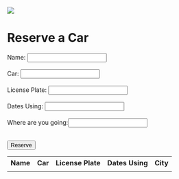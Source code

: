 ![](/images/car.gif)

# Reserve a Car
Name: <input type="text" name="name" id="nameDisplay"> <br><br>
Car: <input type="text" name="activity" id="activity"> <br><br>
License Plate: <input type="text" name="description" id="license"> <br><br>
Dates Using: <input type="text" name="description" id="description"><br><br>
Where are you going:<input type="text" name="going" id="going"><br><br>

<script>
<!-- 
    // fetch(FULL_URL)
    // .then(response => response.text())
    // .then(rep => {
    //     let data = JSON.parse(rep.substr(47).slice(0,-2));

    //     let Car_name_title = document.getELementByID('Car_name_title');
    //     let Liscense_Plate_title = document.getElementByID('Liscense_Plate_title');
    //     let Person_Reserve_title = document.getElementByID('Person_Reserve_title');
    //     let Date_Reserve_title = document.getElementByID('Date_Reserve_title');
    //     let Car_avaliablity_title = document.getElementByID('Car_avaliablity_title');
    //     let City_title = document.getElementByID('City_title');
    //     let Carsdetails = document.getElementByID('Carsdetails');
    //     let length = data.table.rows.lenght-1;

    //     Car_name_title.innerHTML = data.table.rows[0].c[0].v;
    //     Liscense_Plate_title.innerHTML = data.table.rows[0].c[1].v;
    //     Person_Reserve_title.innerHTML = data.table.rows[0].c[2].v;
    //     Date_Reserve_title.innerHTML = data.table.rows[0].c[3].v;
    //     Car_avaliablity_title.innerHTML = data.table.rows[0].c[4].v;
    //     City_title.innerHTML = data.table.rows[0].c[5].v;

    //     for(let i = 1;i<length;i++){
    //         let NewBoxCar = document.createElement('div');
    //         NewBoxCar.id = ("box"+i);
    //         NewBoxCar.className = "Some_Style";
    //         Car_name.append(NewBoxCar);
    //         NewBoxCar.innerHTML = data.table.rows[i].c[0].v;

    //         let NewBoxLisc = document.createElement('div');
    //         NewBoxLisc.id = ("box"+i);
    //         NewBoxLisc.className = "Some_Style";
    //         Liscense_Plate.append(NewBoxLisc);
    //         NewBoxLisc.innerHTML = data.table.rows[i].c[1].v;
            
    //         let NewBoxPer = document.createElement('div');
    //         NewBoxPer.id = ("box"+i);
    //         NewBoxPer.className = "Some_Style";
    //         Person_Reserve.append(NewBoxPer);
    //         NewBoxPer.innerHTML = data.table.rows[i].c[2].v;

    //         let NewBoxDat = document.createElement('div');
    //         NewBoxDat.id = ("box"+i);
    //         NewBoxDat.className = "Some_Style";
    //         Date_Reserve.append(NewBoxDat);
    //         NewBoxDat.innerHTML = data.table.rows[i].c[3].v;

    //         let NewBoxAva = document.createElement('div');
    //         NewBoxAva.id = ("box"+i);
    //         NewBoxAva.className = "Some_Style";
    //         Car_avaliablity.append(NewBoxAva);
    //         NewBoxAva.innerHTML = data.table.rows[i].c[4].v;

    //         let NewBoxCity = document.createElement('div');
    //         NewBoxCity.id = ("box"+i);
    //         NewBoxCity.className = "Some_Style";
    //         City.append(NewBoxCity);
    //         NewBoxCity.innerHTML = data.table.rows[i].c[5].v;

    //     }
    // }) -->

    function mydisplay() {
        console.log("comes in display");
        document.getElementById("nameDisplay").innerHTML = names.value;
        document.getElementById("activityDisplay").innerHTML = activity.value;
        document.getElementById("licDisplay").innerHTML = license.value;
        document.getElementById("descDisplay").innerHTML = description.value;
        document.getElementById("goinDisplay").innerHTML = going.value;
    }

    function carlists (){
        var cars = ["Honda Civic", "Honda Lamborghini", "Toyota", "Honda Odyssey", "Tesla Model S","Tesla Model X", "Tesla Model 3", "Tesla Model Y", "Porche", "Volkswagen"];


        var license_plates = ["7WFV926","NSC709","6LVA210","64758P2","CT2K3A","55827T","JSX8090","8EPJ872","5NLF823","7ZDU842"];


        var booked = [
            [-1,-1,-1,-1,-1];
            [-1,-1,-1,-1,-1];
            [-1,-1,-1,-1,-1];
            [-1,-1,-1,-1,-1];
            [-1,-1,-1,-1,-1];
            [-1,-1,-1,-1,-1];
            [-1,-1,-1,-1,-1];
            [-1,-1,-1,-1,-1];
            [-1,-1,-1,-1,-1];
            [-1,-1,-1,-1,-1];
        ];
    }
</script>
<form>

<div id="Carstitle">
    <div id="Car_name_title"></div>
    <div id="Liscense_Plate_title"></div>
    <div id="Person_Reserve_title"></div>
    <div id="Date_Reserve_title"></div>
    <div id="Car_avaliablity_title"></div>
    <div id="City_title"></div>
</div>

<div id="Carsdetails">
    <div id="Car_name"></div>
    <div id="Liscense_Plate"></div>
    <div id="Person_Reserve"></div>
    <div id="Date_Reserve"></div>
    <div id="Car_avaliablity"></div>
    <div id="City"></div>
</div>


<button onclick="mydisplay()">Reserve</button>


<table id="table">
    <tr>
        <th>Name</th>
        <th>Car</th>
        <th>License Plate</th>
        <th>Dates Using</th>
        <th>City</th>
    </tr>
    <tr>
        <td id="nameDisplay"></td>
        <td id="activityDisplay"></td>
        <td id="licDisplay"></td>
        <td id="descDisplay"></td>
        <td id="goinDisplay"></td> 
    </tr>
</table>


<!-- 
![](/images/car.gif)

# Reserve a Car
Name: <input type="text" name="name" id="names">
Car: <input type="text" name="activity" id="activity">
License Plate: <input type="text" name="description" id="license">
Dates Using: <input type="text" name="description" id="description">
Where are you going:<input type="text" name="going" id="going">


<script>

    let SHEET_ID = '16dzb_zqTXIXj4QQSZSCthwOaVbIypr1FfPpV58N6VcI'
    let SHEET_TITLE = 'Sheet1'
    let SHEET_RANGE = 'A1:D11'

    let FULL_URL = ('https://docs.google.com/spreadsheets/d/' + SHEET_ID + '/gviz/tq?sheet=' + SHEET_TITLE + '&range=' + SHEET_RANGE);



    fetch(FULL_URL)
    .then(response => response.text())
    .then(rep => {
        let data = JSON.parse(rep.substr(47).slice(0,-2));

        let Car_name_title = document.getELementByID('Car_name_title');
        let Liscense_Plate_title = document.getElementByID('Liscense_Plate_title');
        let Person_Reserve_title = document.getElementByID('Person_Reserve_title');
        let Date_Reserve_title = document.getElementByID('Date_Reserve_title');
        let City_title = document.getElementByID('City_title');
        let Carsdetails = document.getElementByID('Carsdetails');
        let length = data.table.rows.lenght-1;

        Car_name_title.innerHTML = data.table.rows[0].c[0].v;
        Liscense_Plate_title.innerHTML = data.table.rows[0].c[1].v;
        Person_Reserve_title.innerHTML = data.table.rows[0].c[2].v;
        Date_Reserve_title.innerHTML = data.table.rows[0].c[3].v;
        City_title.innerHTML = data.table.rows[0].c[5].v;

        for(let i = 1;i<length;i++){
            let NewBoxCar = document.createElement('div');
            NewBoxCar.id = ("box"+i);
            NewBoxCar.className = "Some_Style";
            Car_name.append(NewBoxCar);
            NewBoxCar.innerHTML = data.table.rows[i].c[0].v;
            console.log(NewBoxCar.innerHTML)

            let NewBoxLisc = document.createElement('div');
            NewBoxLisc.id = ("box"+i);
            NewBoxLisc.className = "Some_Style";
            Liscense_Plate.append(NewBoxLisc);
            NewBoxLisc.innerHTML = data.table.rows[i].c[1].v;
            
            let NewBoxPer = document.createElement('div');
            NewBoxPer.id = ("box"+i);
            NewBoxPer.className = "Some_Style";
            Person_Reserve.append(NewBoxPer);
            NewBoxPer.innerHTML = data.table.rows[i].c[2].v;

            let NewBoxDat = document.createElement('div');
            NewBoxDat.id = ("box"+i);
            NewBoxDat.className = "Some_Style";
            Date_Reserve.append(NewBoxDat);
            NewBoxDat.innerHTML = data.table.rows[i].c[3].v;

            let NewBoxCity = document.createElement('div');
            NewBoxCity.id = ("box"+i);
            NewBoxCity.className = "Some_Style";
            City.append(NewBoxCity);
            NewBoxCity.innerHTML = data.table.rows[i].c[5].v;

        }
    })

    function display() {
        document.getElementById("nameDisplay").innerHTML = names.value;
        document.getElementById("activityDisplay").innerHTML = activity.value;
        document.getElementById("licDisplay").innerHTML = license.value;
        document.getElementById("descDisplay").innerHTML = description.value;
        document.getElementById("goinDisplay").innerHTML = description.value;
    }


</script>

<button onclick="display()">Enter</button>
<table id="table">
    <!-- <tr>
        <th>Name</th>
        <th>Car</th>
        <th>License Plate</th>
        <th>Dates Using</th>
        <th>City</th>
    </tr>
    <tr>
        <td id="nameDisplay"></td>
        <td id="activityDisplay"></td>
        <td id="licDisplay"></td>
        <td id="descDisplay"></td>
        <td id="goinDisplay"></td> 


<h1>My First Heading</h1>
<p>My first paragraph.</p>
<form action="" method ='post'>
    <input type="text" name ="Car_name_input" placeholder="Car_name"><br><br>
    <input type="text" name="Liscense_Plate_input" placeholder="Liscense_Plate"><br><br>
    <input type="text" name ="Person_name_input" placeholder="Person_name"><br><br>
    <input type="text" name="City_input" placeholder="City"><br><br>
    <input type="submit" text="Reserve" name="Reserve">
</form>

<form action="" method ='post'>
    <input type="submit" text="Delete Last Reservation" name="Delete">
</form>

<div id="Carstitle">
    <div id="Car_name_title"></div>
    <div id="Liscense_Plate_title"></div>
    <div id="Person_Reserve_title"></div>
    <div id="Date_Reserve_title"></div>
    <div id="Car_avaliablity_title"></div>
    <div id="City_title"></div>
</div>

<div id="Carsdetails">
    <div id="Car_name"></div>
    <div id="Liscense_Plate"></div>
    <div id="Person_Reserve"></div>
    <div id="Date_Reserve"></div>
    <div id="Car_avaliablity"></div>
    <div id="City"></div>
</div> -->